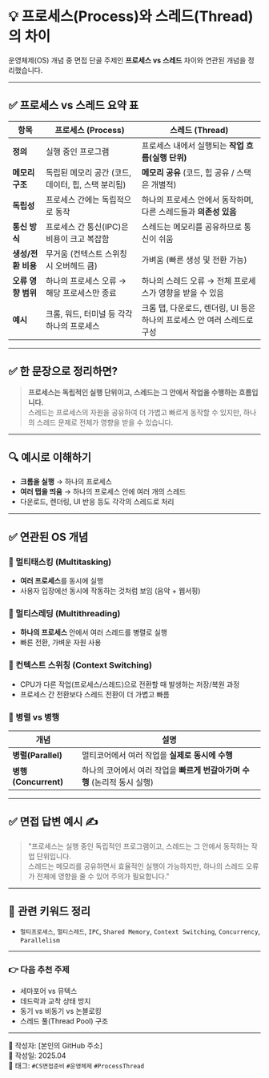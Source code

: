 # 💡 프로세스(Process)와 스레드(Thread)의 차이

운영체제(OS) 개념 중 면접 단골 주제인 **프로세스 vs 스레드** 차이와 연관된 개념을 정리했습니다.

---

## ✅ 프로세스 vs 스레드 요약 표

| 항목           | 프로세스 (Process)                                             | 스레드 (Thread)                                                   |
|----------------|----------------------------------------------------------------|--------------------------------------------------------------------|
| **정의**        | 실행 중인 프로그램                                              | 프로세스 내에서 실행되는 **작업 흐름(실행 단위)**                    |
| **메모리 구조** | 독립된 메모리 공간 (코드, 데이터, 힙, 스택 분리됨)             | **메모리 공유** (코드, 힙 공유 / 스택은 개별적)                      |
| **독립성**      | 프로세스 간에는 독립적으로 동작                                | 하나의 프로세스 안에서 동작하며, 다른 스레드들과 **의존성 있음**     |
| **통신 방식**   | 프로세스 간 통신(IPC)은 비용이 크고 복잡함                     | 스레드는 메모리를 공유하므로 통신이 쉬움                            |
| **생성/전환 비용**| 무거움 (컨텍스트 스위칭 시 오버헤드 큼)                         | 가벼움 (빠른 생성 및 전환 가능)                                     |
| **오류 영향 범위**| 하나의 프로세스 오류 → 해당 프로세스만 종료                    | 하나의 스레드 오류 → 전체 프로세스가 영향을 받을 수 있음             |
| **예시**        | 크롬, 워드, 터미널 등 각각 하나의 프로세스                      | 크롬 탭, 다운로드, 렌더링, UI 등은 하나의 프로세스 안 여러 스레드로 구성 |

---

## ✅ 한 문장으로 정리하면?

> **프로세스는 독립적인 실행 단위이고, 스레드는 그 안에서 작업을 수행하는 흐름입니다.**  
> 스레드는 프로세스의 자원을 공유하여 더 가볍고 빠르게 동작할 수 있지만, 하나의 스레드 문제로 전체가 영향을 받을 수 있습니다.

---

## 🔍 예시로 이해하기

- **크롬을 실행** → 하나의 프로세스  
- **여러 탭을 띄움** → 하나의 프로세스 안에 여러 개의 스레드  
- 다운로드, 렌더링, UI 반응 등도 각각의 스레드로 처리

---

## ✅ 연관된 OS 개념

### 📌 멀티태스킹 (Multitasking)
- **여러 프로세스**를 동시에 실행
- 사용자 입장에선 동시에 작동하는 것처럼 보임 (음악 + 웹서핑)

### 📌 멀티스레딩 (Multithreading)
- **하나의 프로세스** 안에서 여러 스레드를 병렬로 실행
- 빠른 전환, 가벼운 자원 사용

### 📌 컨텍스트 스위칭 (Context Switching)
- CPU가 다른 작업(프로세스/스레드)으로 전환할 때 발생하는 저장/복원 과정  
- 프로세스 간 전환보다 스레드 전환이 더 가볍고 빠름

### 📌 병렬 vs 병행

| 개념 | 설명 |
|------|------|
| **병렬(Parallel)** | 멀티코어에서 여러 작업을 **실제로 동시에 수행** |
| **병행(Concurrent)** | 하나의 코어에서 여러 작업을 **빠르게 번갈아가며 수행** (논리적 동시 실행)

---

## ✅ 면접 답변 예시 ✍️

> "프로세스는 실행 중인 독립적인 프로그램이고, 스레드는 그 안에서 동작하는 작업 단위입니다.  
> 스레드는 메모리를 공유하면서 효율적인 실행이 가능하지만, 하나의 스레드 오류가 전체에 영향을 줄 수 있어 주의가 필요합니다."

---

## 🧠 관련 키워드 정리

- `멀티프로세스`, `멀티스레드`, `IPC`, `Shared Memory`, `Context Switching`, `Concurrency`, `Parallelism`

---

### 👉 다음 추천 주제
- 세마포어 vs 뮤텍스
- 데드락과 교착 상태 방지
- 동기 vs 비동기 vs 논블로킹
- 스레드 풀(Thread Pool) 구조

---

🔗 작성자: [본인의 GitHub 주소]  
📅 작성일: 2025.04  
📁 태그: `#CS면접준비` `#운영체제` `#ProcessThread`
